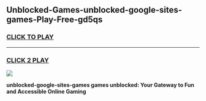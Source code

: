 
## Unblocked-Games-unblocked-google-sites-games-Play-Free-gd5qs
<h3>
<a href="https://premium76.site?title=unblocked-google-sites-games&ref=18A1">CLICK TO PLAY</a></h3>
<hr>

<h3>
<a href="https://premium76.site?title=unblocked-google-sites-games&ref=18A1">CLICK 2 PLAY</a>
  
</h3>

<a href="https://premium76.site?title=unblocked-google-sites-games&ref=18A1"><img src="https://clearcache.store/games.png"></a>


**unblocked-google-sites-games games unblocked: Your Gateway to Fun and Accessible Online Gaming**
